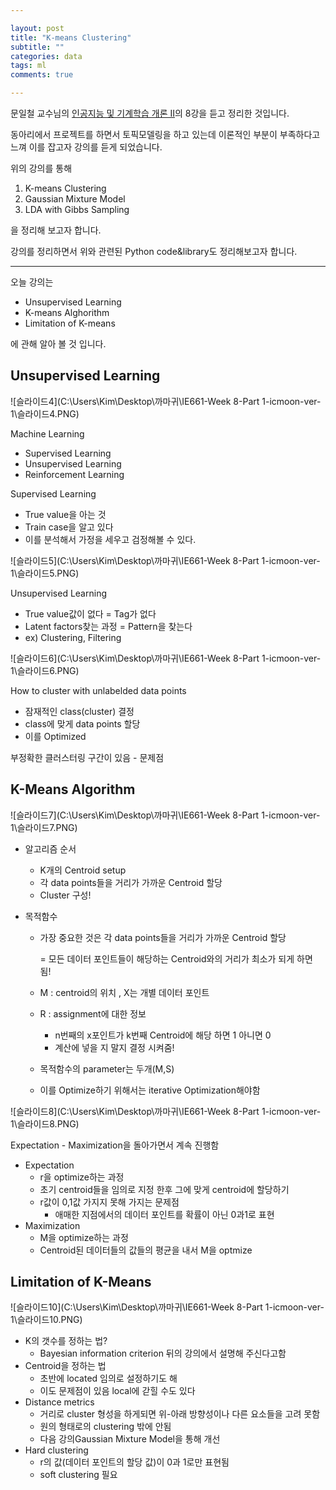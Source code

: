 ```yaml
---

layout: post
title: "K-means Clustering"
subtitle: ""
categories: data
tags: ml
comments: true

---
```






문일철 교수님의 [인공지능 및 기계학습 개론 II](https://www.edwith.org/machinelearning2__17/home)의 8강을 듣고 정리한 것입니다.



동아리에서 프로젝트를 하면서 토픽모델링을 하고 있는데 이론적인 부분이 부족하다고 느껴 이를 잡고자 강의를 듣게 되었습니다.



위의 강의를 통해

1. K-means Clustering
2. Gaussian Mixture Model
3. LDA with Gibbs Sampling

을 정리해 보고자 합니다.



강의를 정리하면서 위와 관련된 Python code&library도 정리해보고자 합니다.

---

오늘 강의는

- Unsupervised Learning
- K-means Alghorithm
- Limitation of K-means

에 관해 알아 볼 것 입니다.



## Unsupervised Learning

![슬라이드4](C:\Users\Kim\Desktop\까마귀\IE661-Week 8-Part 1-icmoon-ver-1\슬라이드4.PNG)

Machine Learning

- Supervised Learning
- Unsupervised Learning
- Reinforcement Learning



Supervised Learning

- True value을 아는 것
- Train case을 알고 있다
- 이를 분석해서 가정을 세우고 검정해볼 수 있다.



![슬라이드5](C:\Users\Kim\Desktop\까마귀\IE661-Week 8-Part 1-icmoon-ver-1\슬라이드5.PNG)

Unsupervised Learning

- True value값이 없다 = Tag가 없다
- Latent factors찾는 과정 = Pattern을 찾는다 
- ex) Clustering, Filtering





![슬라이드6](C:\Users\Kim\Desktop\까마귀\IE661-Week 8-Part 1-icmoon-ver-1\슬라이드6.PNG)

How to cluster with unlabelded data points

- 잠재적인 class(cluster) 결정
- class에 맞게 data points 할당
- 이를 Optimized



부정확한 클러스터링 구간이 있음 - 문제점



## K-Means Algorithm

![슬라이드7](C:\Users\Kim\Desktop\까마귀\IE661-Week 8-Part 1-icmoon-ver-1\슬라이드7.PNG)

- 알고리즘 순서

  - K개의 Centroid setup
  - 각 data points들을 거리가 가까운 Centroid 할당
  - Cluster 구성!

- 목적함수

  - 가장 중요한 것은 각 data points들을 거리가 가까운 Centroid 할당

    = 모든 데이터 포인트들이 해당하는 Centroid와의 거리가 최소가 되게 하면 됨!

  - M : centroid의 위치 , X는 개별 데이터 포인트

  - R : assignment에 대한 정보

    - n번째의 x포인트가 k번째 Centroid에 해당 하면 1 아니면 0
    - 계산에 넣을 지 말지 결정 시켜줌!

  - 목적함수의 parameter는 두개(M,S) 

  - 이를 Optimize하기 위해서는 iterative Optimization해야함



![슬라이드8](C:\Users\Kim\Desktop\까마귀\IE661-Week 8-Part 1-icmoon-ver-1\슬라이드8.PNG)

Expectation - Maximization을 돌아가면서 계속 진행함

- Expectation
  - r을 optimize하는 과정
  - 초기 centroid들을 임의로 지정 한후 그에 맞게 centroid에 할당하기
  - r값이 0,1값 가지지 못해 가지는 문제점 
    - 애매한 지점에서의 데이터 포인트를 확률이 아닌 0과1로 표현
- Maximization
  - M을 optimize하는 과정
  - Centroid된 데이터들의 값들의 평균을 내서 M을 optmize



## Limitation  of K-Means



![슬라이드10](C:\Users\Kim\Desktop\까마귀\IE661-Week 8-Part 1-icmoon-ver-1\슬라이드10.PNG)

- K의 갯수를 정하는 법?
  -  Bayesian information criterion 뒤의 강의에서 설명해 주신다고함
- Centroid을 정하는 법
  - 초반에 located 임의로 설정하기도 해
  - 이도 문제점이 있음 local에 갇힐 수도 있다
- Distance metrics
  - 거리로 cluster 형성을 하게되면 위-아래 방향성이나 다른 요소들을 고려 못함
  - 원의 형태로의 clustering 밖에 안됨
  - 다음 강의Gaussian Mixture Model을 통해 개선
- Hard clustering
  - r의 값(데이터 포인트의 할당 값)이 0과 1로만 표현됨
  - soft clustering 필요

